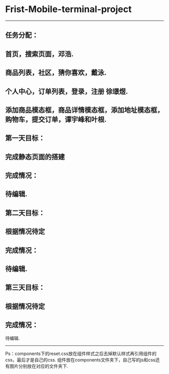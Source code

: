 # Frist-Mobile-terminal-project
-------------------------------
任务分配：
-------------------------------
首页，搜索页面，邓浩.
-------------------------------
商品列表，社区，猜你喜欢，戴泳.
-------------------------------
个人中心，订单列表，登录，注册 徐璟煜.
-------------------------------
添加商品模态框，商品详情模态框，添加地址模态框，购物车，提交订单，谭宇峰和叶根.
-------------------------------
第一天目标：
-------------------------------
完成静态页面的搭建
-------------------------------
完成情况：
-------------------------------
待编辑.
-------------------------------
第二天目标：
-------------------------------
根据情况待定
-------------------------------
完成情况：
-------------------------------
待编辑.
-------------------------------
第三天目标：
-------------------------------
根据情况待定
-------------------------------
完成情况：
-------------------------------
待编辑.


-------------------------------
Ps：components下的reset.css放在组件样式之后去掉默认样式再引用组件的css，最后才是自己的css.
组件放在components文件夹下，自己写的js和css还有图片分别放在对应的文件夹下.
